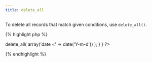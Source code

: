```yaml
---
title: delete_all
---
```

To delete all records that match given conditions, use `delete_all()`.

{% highlight php %}
<?php

class Event extends MvcModel {
  
  public function delete_past_events() {
    $this->delete_all(
      array('date <' => date('Y-m-d'))
    );
  }
  
}

?>
{% endhighlight %}